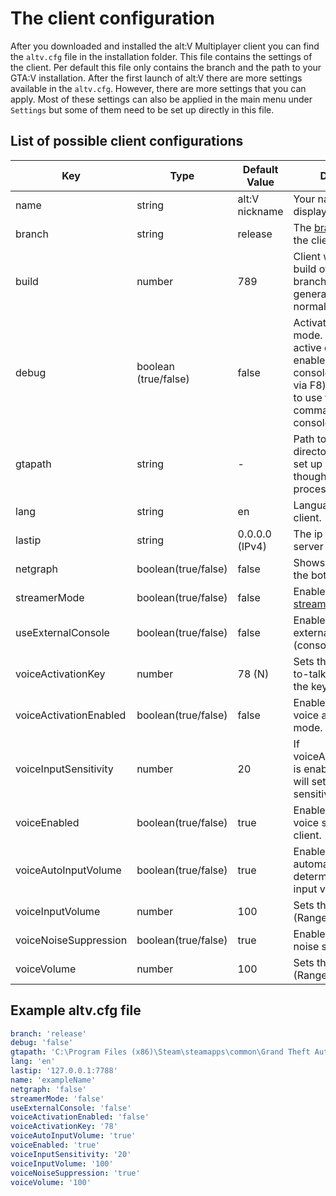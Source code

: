 # The client configuration
After you downloaded and installed the alt:V Multiplayer client you can find the `altv.cfg` file in the installation 
folder.
This file contains the settings of the client. Per default this file only contains the branch and the path to your 
GTA:V installation. After the first launch of alt:V there are more settings available in the `altv.cfg`. However, there 
are more 
settings that you can apply. Most of these settings can also be 
applied in the main menu under `Settings` but some of them need to be set up directly in this file.

## List of possible client configurations
| Key                       | Type                  | Default Value        | Description             |
| ---                       | ---                   | ---                  | --- |
|   name                    |   string              |   alt:V nickname     | Your name that is displayed on a server. |
|   branch                  |   string              |   release            | The [branch](~/articles/branches.html) on which the client will work. | 
|   build                   |   number              |   789                | Client will use this build of the declared branch (auto generated by the client normally). |
|   debug                   |   boolean (true/false)|   false              | Activates the debug mode. For example, a active debug mode enables the debug-console (accessible via F8) and allows you to use the `reconnect` command in the console. |
|   gtapath                 |   string              |   -                  | Path to your GTA5 directory. Usually, it is set up automatically thought the installation process. |
|   lang                    |   string              |   en                 | Language of your client. |
|   lastip                  |   string              |   0.0.0.0 (IPv4)     | The ip of the last server you played on.|
|   netgraph                |   boolean(true/false) |   false              | Shows a netgraph on the bottom left. |
|   streamerMode            |   boolean(true/false) |   false              | Enables or disables the [streamer mode](~/articles/streamermode.html). |
|   useExternalConsole      |   boolean(true/false) |   false              | Enables or disables the external console (console popout). |
|   voiceActivationKey      |   number              |   78 (N)             | Sets the key for Push-to-talk. You can get the key code [here](https://keycode.info/). |
|   voiceActivationEnabled  |   boolean(true/false) |   false              | Enables or disables the voice activity input mode. |
|   voiceInputSensitivity   |   number              |   20                 | If voiceActivationEnabled is enabled, this option will set the required sensitivity.  |
|   voiceEnabled            |   boolean(true/false) |   true               | Enables or disables the voice system for the client. |
|   voiceAutoInputVolume    |   boolean(true/false) |   true               | Enables or disables the automatic determination of the input volume. |
|   voiceInputVolume        |   number              |   100                | Sets the input volume (Range: 0 - 200). |
|   voiceNoiseSuppression   |   boolean(true/false) |   true               | Enables or disables the noise suppression. |
|   voiceVolume             |   number              |   100                | Sets the output volume (Range: 0 - 200). |

## Example altv.cfg file
```yaml
branch: 'release'
debug: 'false'
gtapath: 'C:\Program Files (x86)\Steam\steamapps\common\Grand Theft Auto V'
lang: 'en'
lastip: '127.0.0.1:7788'
name: 'exampleName'
netgraph: 'false'
streamerMode: 'false'
useExternalConsole: 'false'
voiceActivationEnabled: 'false'
voiceActivationKey: '78'
voiceAutoInputVolume: 'true'
voiceEnabled: 'true'
voiceInputSensitivity: '20'
voiceInputVolume: '100'
voiceNoiseSuppression: 'true'
voiceVolume: '100'
```
